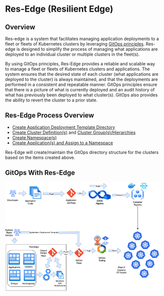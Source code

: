 # Res-Edge (Resilient Edge)

## Overview

Res-edge is a system that facilitates managing application deployments to a fleet or fleets of Kubernetes clusters by leveraging [GitOps principles](/docs/gitops.md). Res-edge is designed to simplify the process of managing what applications are deployed to an individual cluster or multiple clusters in the fleet(s).

By using GitOps principles, Res-Edge provides a reliable and scalable way to manage a fleet or fleets of Kubernetes clusters and applications. The system ensures that the desired state of each cluster (what applications are deployed to the cluster) is always maintained, and that the deployments are performed in a consistent and repeatable manner. GitOps principles ensure that there is a picture of what is currently deployed and an audit history of what has previously been deployed to what cluster(s).  GitOps also provides the ability to revert the cluster to a prior state.

## Res-Edge Process Overview

- [Create Application Deployment Template Directory](/docs/deployment_template.md)
- [Create Cluster Definition(s)](/docs/clusters.md) and [Cluster Group(s)/Hierarchies](/docs/groups.md)
- [Create Namespace(s)](/docs/namespaces.md)
- [Create Application(s) and Assign to a Namespace](/docs/applications.md)

Res-Edge will create/maintain the GitOps directory structure for the clusters based on the items created above.

## GitOps With Res-Edge

![Gitops Process Diagram](/docs/images/res-edge-gitops.png "GitOps Flow")
